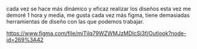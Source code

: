 cada vez se hace más dinámico y eficaz realizar los diseños esta vez me demoré 1 hora y media, me gusta cada vez más figma, tiene demasiadas herramientas de diseño con las que podemos trabajar. 

https://www.figma.com/file/miTilq79WZWMJzMDIcSj3f/Outlook?node-id=269%3A42